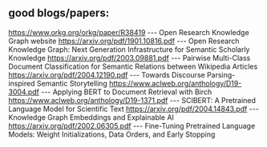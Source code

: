 ## good blogs/papers:
  https://www.orkg.org/orkg/paper/R38419 --- Open Research Knowledge Graph website
  https://arxiv.org/pdf/1901.10816.pdf --- Open Research Knowledge Graph: Next Generation Infrastructure for Semantic Scholarly Knowledge
  https://arxiv.org/pdf/2003.09881.pdf --- Pairwise Multi-Class Document Classification for Semantic Relations between Wikipedia Articles
  https://arxiv.org/pdf/2004.12190.pdf --- Towards Discourse Parsing-inspired Semantic Storytelling
  https://www.aclweb.org/anthology/D19-3004.pdf --- Applying BERT to Document Retrieval with Birch
  https://www.aclweb.org/anthology/D19-1371.pdf --- SCIBERT: A Pretrained Language Model for Scientific Text
  https://arxiv.org/pdf/2004.14843.pdf --- Knowledge Graph Embeddings and Explainable AI
  https://arxiv.org/pdf/2002.06305.pdf --- Fine-Tuning Pretrained Language Models: Weight Initializations, Data Orders, and Early Stopping
  
  

